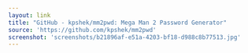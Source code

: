 ```yaml
---
layout: link
title: "GitHub - kpshek/mm2pwd: Mega Man 2 Password Generator"
source: 'https://github.com/kpshek/mm2pwd'
screenshot: 'screenshots/b21896af-e51a-4203-bf18-d988c8b77513.jpg'
---
```


